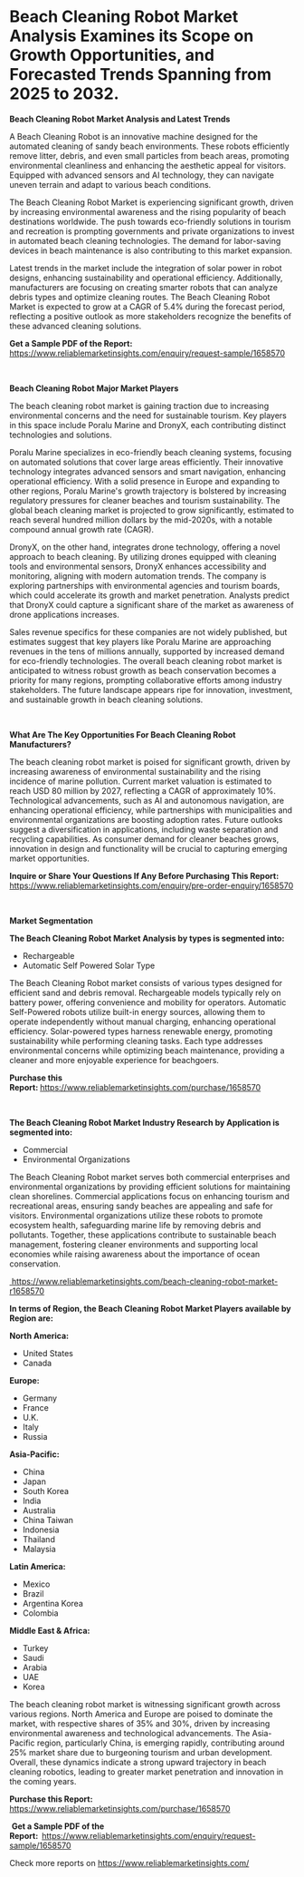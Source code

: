 <p><h1>Beach Cleaning Robot Market Analysis Examines its Scope on Growth Opportunities, and Forecasted Trends Spanning from 2025 to 2032.</h1></p><p><strong>Beach Cleaning Robot Market Analysis and Latest Trends</strong></p>
<p><p>A Beach Cleaning Robot is an innovative machine designed for the automated cleaning of sandy beach environments. These robots efficiently remove litter, debris, and even small particles from beach areas, promoting environmental cleanliness and enhancing the aesthetic appeal for visitors. Equipped with advanced sensors and AI technology, they can navigate uneven terrain and adapt to various beach conditions.</p><p>The Beach Cleaning Robot Market is experiencing significant growth, driven by increasing environmental awareness and the rising popularity of beach destinations worldwide. The push towards eco-friendly solutions in tourism and recreation is prompting governments and private organizations to invest in automated beach cleaning technologies. The demand for labor-saving devices in beach maintenance is also contributing to this market expansion.</p><p>Latest trends in the market include the integration of solar power in robot designs, enhancing sustainability and operational efficiency. Additionally, manufacturers are focusing on creating smarter robots that can analyze debris types and optimize cleaning routes. The Beach Cleaning Robot Market is expected to grow at a CAGR of 5.4% during the forecast period, reflecting a positive outlook as more stakeholders recognize the benefits of these advanced cleaning solutions.</p></p>
<p><strong>Get a Sample PDF of the Report:&nbsp;</strong> <a href="https://www.reliablemarketinsights.com/enquiry/request-sample/1658570?utm_campaign=2443&utm_medium=2&utm_source=Github&utm_content=ia&utm_term=17022025&utm_id=beach-cleaning-robot">https://www.reliablemarketinsights.com/enquiry/request-sample/1658570</a></p>
<p>&nbsp;</p>
<p><strong>Beach Cleaning Robot Major Market Players</strong></p>
<p><p>The beach cleaning robot market is gaining traction due to increasing environmental concerns and the need for sustainable tourism. Key players in this space include Poralu Marine and DronyX, each contributing distinct technologies and solutions.</p><p>Poralu Marine specializes in eco-friendly beach cleaning systems, focusing on automated solutions that cover large areas efficiently. Their innovative technology integrates advanced sensors and smart navigation, enhancing operational efficiency. With a solid presence in Europe and expanding to other regions, Poralu Marine's growth trajectory is bolstered by increasing regulatory pressures for cleaner beaches and tourism sustainability. The global beach cleaning market is projected to grow significantly, estimated to reach several hundred million dollars by the mid-2020s, with a notable compound annual growth rate (CAGR).</p><p>DronyX, on the other hand, integrates drone technology, offering a novel approach to beach cleaning. By utilizing drones equipped with cleaning tools and environmental sensors, DronyX enhances accessibility and monitoring, aligning with modern automation trends. The company is exploring partnerships with environmental agencies and tourism boards, which could accelerate its growth and market penetration. Analysts predict that DronyX could capture a significant share of the market as awareness of drone applications increases.</p><p>Sales revenue specifics for these companies are not widely published, but estimates suggest that key players like Poralu Marine are approaching revenues in the tens of millions annually, supported by increased demand for eco-friendly technologies. The overall beach cleaning robot market is anticipated to witness robust growth as beach conservation becomes a priority for many regions, prompting collaborative efforts among industry stakeholders. The future landscape appears ripe for innovation, investment, and sustainable growth in beach cleaning solutions.</p></p>
<p>&nbsp;</p>
<p><strong>What Are The Key Opportunities For Beach Cleaning Robot Manufacturers?</strong></p>
<p><p>The beach cleaning robot market is poised for significant growth, driven by increasing awareness of environmental sustainability and the rising incidence of marine pollution. Current market valuation is estimated to reach USD 80 million by 2027, reflecting a CAGR of approximately 10%. Technological advancements, such as AI and autonomous navigation, are enhancing operational efficiency, while partnerships with municipalities and environmental organizations are boosting adoption rates. Future outlooks suggest a diversification in applications, including waste separation and recycling capabilities. As consumer demand for cleaner beaches grows, innovation in design and functionality will be crucial to capturing emerging market opportunities.</p></p>
<p><strong>Inquire or Share Your Questions If Any Before Purchasing This Report:</strong> <a href="https://www.reliablemarketinsights.com/enquiry/pre-order-enquiry/1658570?utm_campaign=2443&utm_medium=2&utm_source=Github&utm_content=ia&utm_term=17022025&utm_id=beach-cleaning-robot">https://www.reliablemarketinsights.com/enquiry/pre-order-enquiry/1658570</a></p>
<p>&nbsp;</p>
<p><strong>Market Segmentation</strong></p>
<p><strong>The Beach Cleaning Robot Market Analysis by types is segmented into:</strong></p>
<p><ul><li>Rechargeable</li><li>Automatic Self Powered Solar Type</li></ul></p>
<p><p>The Beach Cleaning Robot market consists of various types designed for efficient sand and debris removal. Rechargeable models typically rely on battery power, offering convenience and mobility for operators. Automatic Self-Powered robots utilize built-in energy sources, allowing them to operate independently without manual charging, enhancing operational efficiency. Solar-powered types harness renewable energy, promoting sustainability while performing cleaning tasks. Each type addresses environmental concerns while optimizing beach maintenance, providing a cleaner and more enjoyable experience for beachgoers.</p></p>
<p><strong>Purchase this Report:&nbsp;</strong><a href="https://www.reliablemarketinsights.com/purchase/1658570?utm_campaign=2443&utm_medium=2&utm_source=Github&utm_content=ia&utm_term=17022025&utm_id=beach-cleaning-robot">https://www.reliablemarketinsights.com/purchase/1658570</a></p>
<p>&nbsp;</p>
<p><strong>The Beach Cleaning Robot Market Industry Research by Application is segmented into:</strong></p>
<p><ul><li>Commercial</li><li>Environmental Organizations</li></ul></p>
<p><p>The Beach Cleaning Robot market serves both commercial enterprises and environmental organizations by providing efficient solutions for maintaining clean shorelines. Commercial applications focus on enhancing tourism and recreational areas, ensuring sandy beaches are appealing and safe for visitors. Environmental organizations utilize these robots to promote ecosystem health, safeguarding marine life by removing debris and pollutants. Together, these applications contribute to sustainable beach management, fostering cleaner environments and supporting local economies while raising awareness about the importance of ocean conservation.</p></p>
<p><a href="https://www.reliablemarketinsights.com/beach-cleaning-robot-market-r1658570?utm_campaign=2443&utm_medium=2&utm_source=Github&utm_content=ia&utm_term=17022025&utm_id=beach-cleaning-robot">&nbsp;https://www.reliablemarketinsights.com/beach-cleaning-robot-market-r1658570</a></p>
<p><strong>In terms of Region, the Beach Cleaning Robot Market Players available by Region are:</strong></p>
<p>
    <p> <strong> North America: </strong>
        <ul>
            <li>United States</li>
            <li>Canada</li>
        </ul>
        </p> 
    <p> <strong> Europe: </strong>
        <ul>
            <li>Germany</li>
            <li>France</li>
            <li>U.K.</li>
            <li>Italy</li>
            <li>Russia</li>
        </ul>
        </p> 
    <p> <strong> Asia-Pacific: </strong>
        <ul>
            <li>China</li>
            <li>Japan</li>
            <li>South Korea</li>
            <li>India</li>
            <li>Australia</li>
            <li>China Taiwan</li>
            <li>Indonesia</li>
            <li>Thailand</li>
            <li>Malaysia</li>
        </ul>
        </p> 
    <p> <strong> Latin America: </strong>
        <ul>
            <li>Mexico</li>
            <li>Brazil</li>
            <li>Argentina Korea</li>
            <li>Colombia</li>
        </ul>
        </p> 
    <p> <strong> Middle East & Africa: </strong>
        <ul>
            <li>Turkey</li>
            <li>Saudi</li>
            <li>Arabia</li>
            <li>UAE</li>
            <li>Korea</li>
        </ul>
    </p>
    </p>
<p><p>The beach cleaning robot market is witnessing significant growth across various regions. North America and Europe are poised to dominate the market, with respective shares of 35% and 30%, driven by increasing environmental awareness and technological advancements. The Asia-Pacific region, particularly China, is emerging rapidly, contributing around 25% market share due to burgeoning tourism and urban development. Overall, these dynamics indicate a strong upward trajectory in beach cleaning robotics, leading to greater market penetration and innovation in the coming years.</p></p>
<p><strong>Purchase this Report: </strong><a href="https://www.reliablemarketinsights.com/purchase/1658570?utm_campaign=2443&utm_medium=2&utm_source=Github&utm_content=ia&utm_term=17022025&utm_id=beach-cleaning-robot">https://www.reliablemarketinsights.com/purchase/1658570</a></p>
<p>&nbsp;<strong>Get a Sample PDF of the Report:&nbsp;&nbsp;</strong><a href="https://www.reliablemarketinsights.com/enquiry/request-sample/1658570?utm_campaign=2443&utm_medium=2&utm_source=Github&utm_content=ia&utm_term=17022025&utm_id=beach-cleaning-robot">https://www.reliablemarketinsights.com/enquiry/request-sample/1658570</a></p>
<p><strong></strong></p>
<p>Check more reports on <a href="https://www.reliablemarketinsights.com/?utm_campaign=2443&utm_medium=2&utm_source=Github&utm_content=ia&utm_term=17022025&utm_id=beach-cleaning-robot">https://www.reliablemarketinsights.com/</a></p>